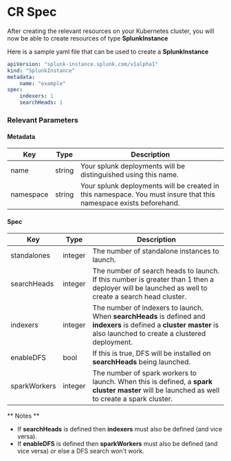 # CR Spec

After creating the relevant resources on your Kubernetes cluster, you will now be able to create resources of type **SplunkInstance**

Here is a sample yaml file that can be used to create a **SplunkInstance**

```yaml
apiVersion: "splunk-instance.splunk.com/v1alpha1"
kind: "SplunkInstance"
metadata:
	name: "example"
spec:
	indexers: 1
	searchHeads: 1
```

### Relevant Parameters

#### Metadata
| Key | Type | Description |
| - | - | - |
| name | string | Your splunk deployments will be distinguished using this name. |
| namespace | string | Your splunk deployments will be created in this namespace. You must insure that this namespace exists beforehand. |

#### Spec
| Key | Type | Description |
| - | - | - |
| standalones | integer | The number of standalone instances to launch. |
| searchHeads | integer | The number of search heads to launch. If this number is greater than 1 then a deployer will be launched as well to create a search head cluster. |
| indexers | integer | The number of indexers to launch. When **searchHeads** is defined and **indexers** is defined a **cluster master** is also launched to create a clustered deployment. |
| enableDFS | bool | If this is true, DFS will be installed on **searchHeads** being launched. |
| sparkWorkers | integer | The number of spark workers to launch. When this is defined, a **spark cluster master** will be launched as well to create a spark cluster. |

** Notes **
+ If **searchHeads** is defined then **indexers** must also be defined (and vice versa).
+ If **enableDFS** is defined then **sparkWorkers** must also be defined (and vice versa) or else a DFS search won't work.